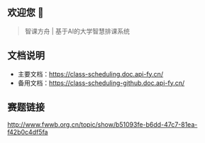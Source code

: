 ## 欢迎您 👋

> 智课方舟 | 基于AI的大学智慧排课系统

## 文档说明

- 主要文档：https://class-scheduling.doc.api-fy.cn/
- 备用文档：https://class-scheduling-github.doc.api-fy.cn/

## 赛题链接

http://www.fwwb.org.cn/topic/show/b51093fe-b6dd-47c7-81ea-f42b0c4df5fa
